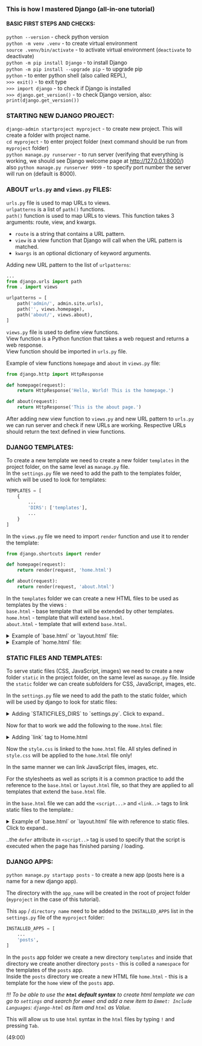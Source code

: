 ### This is how I mastered Django (all-in-one tutorial)

#### BASIC FIRST STEPS AND CHECKS:

`python --version` - check python version  
`python -m venv .venv` - to create virtual environment   
`source .venv/bin/activate` - to activate virtual environment (`deactivate` to deactivate)  
`python -m pip install Django` - to install Django  
`python -m pip install --upgrade pip` - to upgrade pip  
`python` - to enter python shell (also called REPL),  
`>>> exit()` - to exit type  
`>>> import django` - to check if Django is installed  
`>>> django.get_version()` - to check Django version, also: `print(django.get_version())`  


### STARTING NEW DJANGO PROJECT:
`django-admin startproject myproject` - to create new project. This will create a folder with project name.  
`cd myproject` - to enter project folder (next command should be run from `myproject` folder)  
`python manage.py runserver` - to run server (verifying that everything is working, we should see Django welcome page at http://127.0.0.1:8000/)  
also `python manage.py runserver 9999` - to specify port number the server will run on (default is 8000).  

### ABOUT `urls.py` and `views.py` FILES:
`urls.py` file is used to map URLs to views.  
`urlpatterns` is a list of `path()` functions.  
`path()` function is used to map URLs to views. This function takes 3 arguments: route, view, and kwargs.  
- `route` is a string that contains a URL pattern.
- `view` is a view function that Django will call when the URL pattern is matched.
- `kwargs` is an optional dictionary of keyword arguments.  
   
Adding new URL pattern to the list of `urlpatterns`:  
```python
...
from django.urls import path
from . import views

urlpatterns = [
	path('admin/', admin.site.urls),
	path('', views.homepage),
	path('about/', views.about),
]
```

`views.py` file is used to define view functions.  
View function is a Python function that takes a web request and returns a web response.  
View function should be imported in `urls.py` file.  

Example of view functions `homepage` and `about` in `views.py` file:  
```python
from django.http import HttpResponse

def homepage(request):
	return HttpResponse('Hello, World! This is the homepage.')

def about(request):
	return HttpResponse('This is the about page.')
```  
   

After adding new view function to `views.py` and new URL pattern to `urls.py` we can run server and check if new URLs are working. Respective URLs should return the text defined in view functions.  
   

### DJANGO TEMPLATES:
To create a new template we need to create a new folder `templates` in the project folder, on the same level as `manage.py` file.  
In the `settings.py` file we need to add the path to the templates folder, which will be used to look for templates:  
```python
TEMPLATES = [
	{
		...
        'DIRS': ['templates'],
		...
	}
]
```

In the `views.py` file we need to import `render` function and use it to render the template:  
```python
from django.shortcuts import render

def homepage(request):
	return render(request, 'home.html')

def about(request):
	return render(request, 'about.html')
```

In the `templates` folder we can create a new HTML files to be used as templates by the views :  
`base.html` - base template that will be extended by other templates.  
`home.html` - template that will extend `base.html`.  
`about.html` - template that will extend `base.html`.  

<details>
<summary>Example of `base.html` or `layout.html` file:</summary>

```html
<!DOCTYPE html>
{% load static %}
<html>
<head>
	<meta charset="utf-8">
	<meta name="viewport" content="width=device-width, initial-scale=1">
	<link rel="stylesheet" type="text/css" href="{% static 'css/style.css' %}">

{% block title %}

{% endblock %}

</head>
<body>

{% block content %}

{% endblock %}

</body>
</html>
```  
</details>  


<details>
<summary>Example of `home.html` file:</summary>

```html
{% extends "base.html" %}
{% block title %}
	<title>Home</title>
{% endblock %}
{% block content %}
	<h1>Home</h1>
	<p>Welcome to the home page!</p>
	<p>Check out the <a href="/about">About</a> page.</p>
{% endblock %}
```  
</details>


### STATIC FILES AND TEMPLATES:
To serve static files (CSS, JavaScript, images) we need to create a new folder `static` in the project folder, on the same level as `manage.py` file.
Inside the `static` folder we can create subfolders for CSS, JavaScript, images, etc.  

In the `settings.py` file we need to add the path to the static folder, which will be used by django to look for static files:  
<details>
<summary>Adding `STATICFILES_DIRS` to `settings.py`. Click to expand..</summary>

```python
...
import os
...
...
STATIC_URL = '/static/'
# ..adding the following:
STATICFILES_DIRS = [
	os.path.join(BASE_DIR, 'static'),
]
```  
</details>

Now for that to work we add the following to the `Home.html` file:  
<details>
<summary>Adding `link` tag to Home.html</summary>

```html
<!DOCTYPE html>
{% load static %}
...
	<link rel="stylesheet" type="text/css" href="{% static 'css/style.css' %}">
...
```  
</details>

Now the `style.css` is linked to the `home.html` file. All styles defined in `style.css` will be applied to the `home.html` file only!  

In the same manner we can link JavaScript files, images, etc.  

For the stylesheets as well as scripts it is a common practice to add the reference to the `base.html` or `layout.html` file, so that they are applied to all templates that extend the `base.html` file.    

in the `base.html` file we can add the `<script...>` and `<link..>` tags to link static files to the template.:  
<details>
<summary>Example of `base.html` or `layout.html` file with reference to static files. Click to expand..</summary>

```html
<!DOCTYPE html>
{% load static %}
<html lang="en">
<head>
	<meta charset="UTF-8">
	<meta name="viewport" content="width=device-width, initial-scale=1.0">
	<title>
		{% block title %}
			Django App
		{% endblock %}
	</title>
	<link rel="stylesheet" type="text/css" href="{% static 'css/style.css' %}">
	<script src="{% static 'js/script.js' %}" defer></script>
</head>
<body>
	<nav>
		<a href="/">Home</a> |
		<a href="/about">About</a> |
		<a href="/posts">Posts</a> |
	</nav>
	<main>
		{% block content %}
		{% endblock %}
	</main>
	
</body>
</html>
```  
</details>

..the `defer` attribute in `<script..>` tag is used to specify that the script is executed when the page has finished parsing / loading.  


### DJANGO APPS:  

`python manage.py startapp posts` - to create a new app (posts here is a name for a new django app).  

The directory with the `app_name` will be created in the root of project folder (`myproject` in the case of this tutorial).  

This `app` / `directory name` need to be added to the `INSTALLED_APPS` list in the `settings.py` file of the `myproject` folder:  

```python
INSTALLED_APPS = [
	...
	'posts',
]
```

In the `posts` app folder we create a new directory `templates` and inside that directory we create another directory `posts` - this is colled a `namespace` for the templates of the `posts` app.  
Inside the `posts` directory we create a new HTML file `home.html` - this is a template for the `home` view of the `posts` app.  

*!!! To be able to use the **`html` default syntax** to create html template we can go to `settings` and search for `emmet` and add a new item to `Emmet: Include Languages`:
`django-html` as Item and `html` as Value.*  

This will allow us to use `html` syntax in the `html` files by typing `!` and pressing `Tab`.  



(49:00)  


